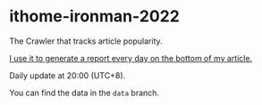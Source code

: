 # ithome-ironman-2022

The Crawler that tracks article popularity.

[I use it to generate a report every day on the bottom of my article.](https://ithelp.ithome.com.tw/users/20141410/ironman/5925)

Daily update at 20:00 (UTC+8).

You can find the data in the `data` branch.
